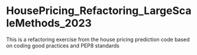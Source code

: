 # HousePricing_Refactoring_LargeScaleMethods_2023
This is a refactoring exercise from the house pricing prediction code based on coding good practices and PEP8 standards
